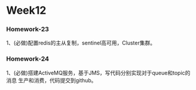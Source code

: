 # Week12

### Homework-23

1、(必做)配置redis的主从复制，sentinel高可用，Cluster集群。 

### Homework-24

1、(必做)搭建ActiveMQ服务，基于JMS，写代码分别实现对于queue和topic的消息 生产和消费，代码提交到github。